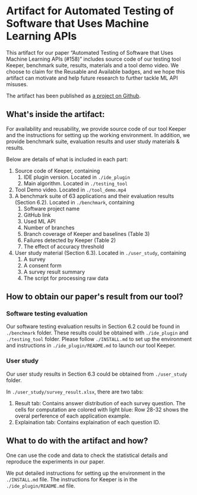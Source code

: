 # Artifact for Automated Testing of Software that Uses Machine Learning APIs

This artifact for our paper “Automated Testing of Software that Uses Machine Learning APIs (#158)” includes source code of our testing tool Keeper, benchmark suite, results, materials and a tool demo video. We choose to claim for the Reusable and Available badges, and we hope this artifact can motivate and help future research to further tackle ML API misuses.

The artifact has been published as [a project on Github](https://github.com/mlapistudy/ICSE2022_158).

## What's inside the artifact:

For availability and reusability, we provide source code of our tool Keeper and the instructions for setting up the working environment. In addition, we provide benchmark suite, evaluation results and user study materials & results.

Below are details of what is included in each part:

1. Source code of Keeper, containing
   1. IDE plugin version. Located in `./ide_plugin`
   2. Main algorithm. Located in `./testing_tool`
2. Tool Demo video. Located in `./tool_demo.mp4`
3. A benchmark suite of 63 applications and their evaluation results (Section 6.2). Located in `./benchmark`, containing
   1. Software project name
   2. GitHub link
   3. Used ML API
   4. Number of branches
   5. Branch coverage of Keeper and baselines (Table 3)
   6. Failures detected by Keeper (Table 2)
   7. The effect of accuracy threshold
4. User study material (Section 6.3). Located in `./user_study`, containing
   1. A survey
   2. A consent form
   3. A survey result summary
   4. The script for processing raw data


## How to obtain our paper's result from our tool?

### Software testing evaluation
Our software testing evaluation results in Section 6.2 could be found in `./benchmark` folder. These results could be obtained with `./ide_plugin` and `./testing_tool` folder. Please follow `./INSTALL.md` to set up the environment and instructions in `./ide_plugin/README.md` to launch our tool Keeper.

### User study
Our user study results in Section 6.3 could be obtained from `./user_study` folder.

In `./user_study/survey_result.xlsx`, there are two tabs:

1. Result tab: Contains answer distribution of each survey question. The cells for computation are colored with light blue: Row 28-32 shows the overal perference of each application example.
2. Explaination tab: Contains explaination of each question ID.

## What to do with the artifact and how?

One can use the code and data to check the statistical details and reproduce the experiments in our paper.

We put detailed instructions for setting up the environment in the `./INSTALL.md` file. The instructions for Keeper is in the `./ide_plugin/README.md` file.